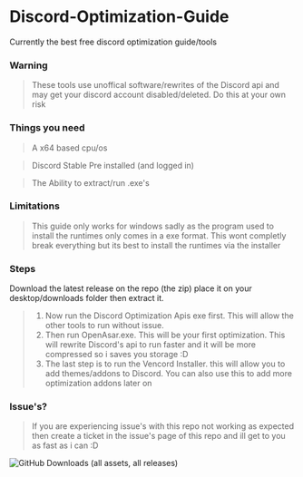 # Discord-Optimization-Guide
Currently the best free discord optimization guide/tools

### Warning
> These tools use unoffical software/rewrites of the Discord api and may get your discord account disabled/deleted. Do this at your own risk
### Things you need
> A x64 based cpu/os

> Discord Stable Pre installed (and logged in)

> The Ability to extract/run .exe's

### Limitations
> This guide only works for windows sadly as the program used to install the runtimes only comes in a exe format. This wont completly break everything but its best to install the runtimes via the installer

### Steps
Download the latest release on the repo (the zip) place it on your desktop/downloads folder then extract it.
> 1. Now run the Discord Optimization Apis exe first. This will allow the other tools to run without issue.
> 2. Then run OpenAsar.exe. This will be your first optimization. This will rewrite Discord's api to run faster and it will be more compressed so i saves you storage :D
> 3. The last step is to run the Vencord Installer. this will allow you to add themes/addons to Discord. You can also use this to add more optimization addons later on

### Issue's?
> If you are experiencing issue's with this repo not working as expected then create a ticket in the issue's page of this repo and ill get to you as fast as i can :D

![GitHub Downloads (all assets, all releases)](https://img.shields.io/github/downloads/SpicyCitrus/Discord-Optimization-Guide/total)

